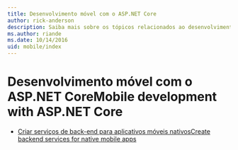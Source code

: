 ```yaml
---
title: Desenvolvimento móvel com o ASP.NET Core
author: rick-anderson
description: Saiba mais sobre os tópicos relacionados ao desenvolvimento móvel com o ASP.NET Core.
ms.author: riande
ms.date: 10/14/2016
uid: mobile/index
---
```

# <a name="mobile-development-with-aspnet-core"></a><span data-ttu-id="2c4f3-103">Desenvolvimento móvel com o ASP.NET Core</span><span class="sxs-lookup"><span data-stu-id="2c4f3-103">Mobile development with ASP.NET Core</span></span>

* [<span data-ttu-id="2c4f3-104">Criar serviços de back-end para aplicativos móveis nativos</span><span class="sxs-lookup"><span data-stu-id="2c4f3-104">Create backend services for native mobile apps</span></span>](native-mobile-backend.md)
